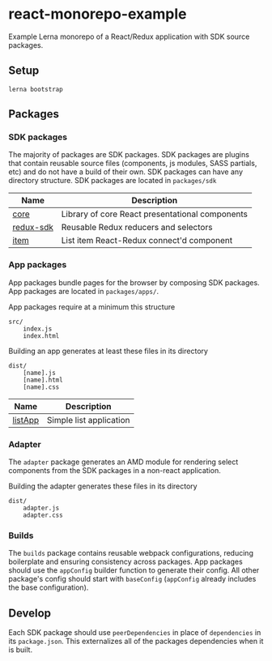 # react-monorepo-example

Example Lerna monorepo of a React/Redux application with SDK source packages.

## Setup

    lerna bootstrap

## Packages

### SDK packages
The majority of packages are SDK packages. SDK packages are plugins that 
contain reusable source files (components, js modules, SASS partials, etc) 
and do not have a build of their own. SDK packages can have any directory 
structure. SDK packages are located in `packages/sdk`

| Name          | Description |
|---------------|-------------|
| [core]()      | Library of core React presentational components | 
| [redux-sdk]() | Reusable Redux reducers and selectors |
| [item]()      | List item React-Redux connect'd component |

### App packages
App packages bundle pages for the browser by composing SDK packages. 
App packages are located in `packages/apps/`.
  
App packages require at a minimum this structure
```
src/
    index.js
    index.html
```
            
Building an app generates at least these files in its directory
```
dist/
    [name].js
    [name].html
    [name].css
```

| Name    | Description |
|---------|-------------|
| [listApp]() | Simple list application | 

### Adapter
The `adapter` package generates an AMD module for rendering select 
components from the SDK packages in a non-react application.

Building the adapter generates these files in its directory
```
dist/
    adapter.js
    adapter.css
```
        
### Builds
The `builds` package contains reusable webpack configurations, reducing 
boilerplate and ensuring consistency across packages. App packages 
should use the `appConfig` builder function to generate their config. 
All other package's config should start with `baseConfig` (`appConfig` 
already includes the base configuration).     

## Develop
Each SDK package should use `peerDependencies` in place of `dependencies` 
in its `package.json`. This externalizes all of the packages dependencies 
when it is built.